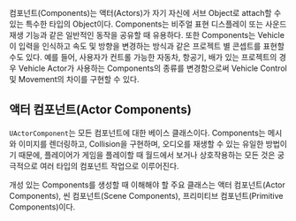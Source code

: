 컴포넌트(Components)는 액터(Actors)가 자기 자신에 서브 Object로 attach할 수 있는 특수한 타입의 Object이다.
Components는 비주얼 표현 디스플레이 또는 사운드 재생 기능과 같은 일반적인 동작을 공유할 때 유용하다. 또한 Components는 Vehicle이 입력을 인식하고 속도 및 방향을 변경하는 방식과 같은 프로젝트 별 콘셉트를 표현할 수도 있다.
예를 들어, 사용자가 컨트롤 가능한 자동차, 항공기, 배가 있는 프로젝트의 경우 Vehicle Actor가 사용하는 Components의 종류를 변경함으로써 Vehicle Control 및 Movement의 차이를 구현할 수 있다.

## 액터 컴포넌트(Actor Components)

`UActorComponent`는 모든 컴포넌트에 대한 베이스 클래스이다.
Components는 메시와 이미지를 렌더링하고, Collision을 구현하며, 오디오를 재생할 수 있는 유일한 방법이기 때문에, 플레이어가 게임을 플레이할 때 월드에서 보거나 상호작용하는 모든 것은 궁극적으로 여러 타입의 컴포넌트 작업으로 이루어진다.

개성 있는 Components를 생성할 때 이해해야 할 주요 클래스는 액터 컴포넌트(Actor Components), 씬 컴포넌트(Scene Components), 프리미티브 컴포넌트(Primitive Components)이다.
